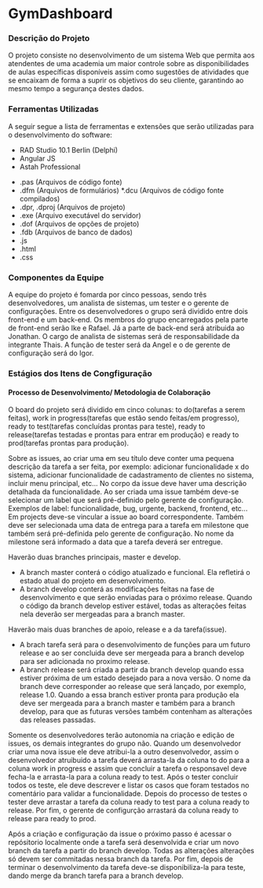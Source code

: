 # GymDashboard #

### Descrição do Projeto ###

O projeto consiste no desenvolvimento de um sistema Web que permita aos atendentes de uma academia um maior controle sobre as disponibilidades de aulas específicas disponíveis assim como sugestões de atividades que se encaixam de forma a suprir os objetivos do seu cliente, garantindo ao mesmo tempo a segurança destes dados.

### Ferramentas Utilizadas ###

A seguir segue a lista de ferramentas e extensões que serão utilizadas para o desenvolvimento do software:

- RAD Studio 10.1 Berlin (Delphi)
- Angular JS
- Astah Professional

* .pas (Arquivos de código fonte)
* .dfm (Arquivos de formulários)
*.dcu (Arquivos de código fonte compilados)
* .dpr, .dproj (Arquivos de projeto)
* .exe (Arquivo executável do servidor)
* .dof (Arquivos de opções de projeto)
* .fdb (Arquivos de banco de dados)
* .js
* .html
* .css

### Componentes da Equipe ###

A equipe do projeto é fomarda por cinco pessoas, sendo três desenvolvedores, um analista de sistemas, um tester e o gerente de configurações. Entre os desenvolvedores o grupo será dividido entre dois front-end e um back-end. Os membros do grupo encarregados pela parte de front-end serão Ike e Rafael. Já a parte de back-end será atribuida ao Jonathan. O cargo de analista de sistemas será de responsabilidade da integrante Thais. A função de tester será da Angel e o de gerente de configuração será do Igor.

### Estágios dos Itens de Congfiguração ###

#### Processo de Desenvolvimento/ Metodologia de Colaboração ####

O board do projeto será dividido em cinco colunas: to do(tarefas a serem feitas), work in progress(tarefas que estão sendo feitas/em progresso), ready to test(tarefas concluídas prontas para teste), ready to release(tarefas testadas e prontas para entrar em produção) e ready to prod(tarefas prontas para produção). 

Sobre as issues, ao criar uma em seu título deve conter uma pequena descrição da tarefa a ser feita, por exemplo: adicionar funcionalidade x do sistema, adicionar funcionalidade de cadastramento de clientes no sistema, incluir menu principal, etc... No corpo da issue deve haver uma descrição detalhada da funcionalidade. Ao ser criada uma issue também deve-se selecionar um label que será pré-definido pelo gerente de configuração. Exemplos de label: funcionalidade, bug, urgente, backend, frontend, etc... Em projects deve-se vincular a issue ao board correspondente. Também deve ser selecionada uma data de entrega para a tarefa em milestone que também será pré-definida pelo gerente de configuração. No nome da milestone será informado a data que a tarefa deverá ser entregue.

Haverão duas branches principais, master e develop.
- A branch master conterá o código atualizado e funcional. Ela refletirá o estado atual do projeto em desenvolvimento.
- A branch develop conterá as modificações feitas na fase de desenvolvimento e que serão enviadas para o próximo release. Quando o código da branch develop estiver estável, todas as alterações feitas nela deverão ser mergeadas para a branch master.

Haverão mais duas branches de apoio, release e a da tarefa(issue).
- A brach tarefa será para o desenvolvimento de funções para um futuro release e ao ser concluida deve ser mergeada para a branch develop para ser adicionada no proximo release. 
- A branch release será criada a partir da branch develop quando essa estiver próxima de um estado desejado para a nova versão. O nome da branch deve corresponder ao release que será lançado, por exemplo, release 1.0. Quando a essa branch estiver pronta para produção ela deve ser mergeada para a branch master e também para a branch develop, para que as futuras versões também contenham as alterações das releases passadas.

Somente os desenvolvedores terão autonomia na criação e edição de issues, os demais integrantes do grupo não. Quando um desenvolvedor criar uma nova issue ele deve atribui-la a outro desenvolvedor, assim o desenvolvedor atruibuido a tarefa deverá arrasta-la da coluna to do para a coluna work in progress e assim que concluir a tarefa o responsavel deve fecha-la e arrasta-la para a coluna ready to test. Após o tester concluir todos os teste, ele deve descrever e listar os casos que foram testados no comentário para validar a funcionalidade. Depois do processo de testes o tester deve arrastar a tarefa da coluna ready to test para a coluna ready to release. Por fim, o gerente de configurção arrastará da coluna ready to release para ready to prod.

Após a criação e configuração da issue o próximo passo é acessar o repósitorio localmente onde a tarefa será desenvolvida e criar um novo branch da tarefa a partir do branch develop. Todas as alterações alterações só devem ser commitadas nessa branch da tarefa. Por fim, depois de terminar o desenvolvimento da tarefa deve-se disponibiliza-la para teste, dando merge da branch tarefa para a branch develop.
